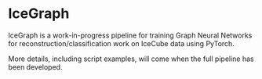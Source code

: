 # IceGraph

IceGraph is a work-in-progress pipeline for training Graph Neural Networks for reconstruction/classification work on IceCube data using PyTorch.

More details, including script examples, will come when the full pipeline has been developed.